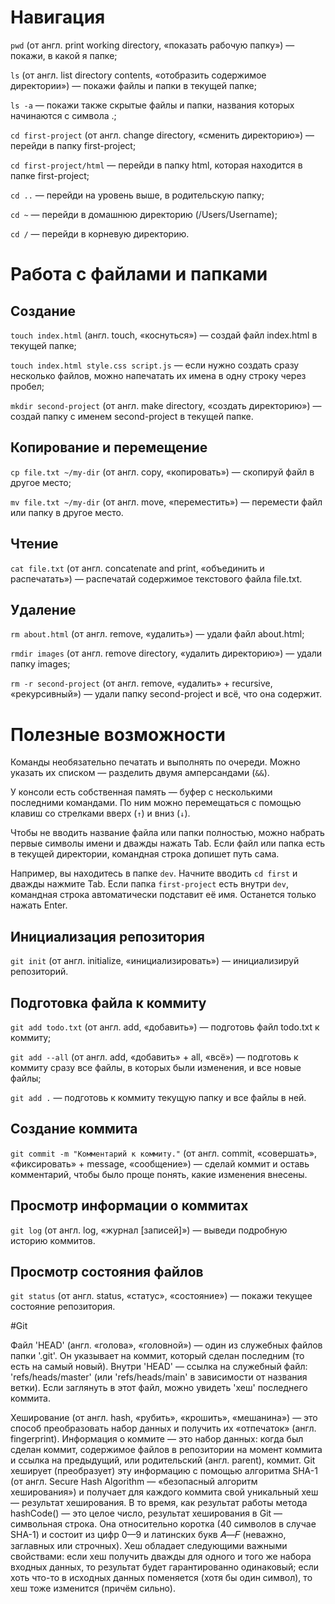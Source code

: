 # Навигация

`pwd` (от англ. print working directory, «показать рабочую папку») — покажи, в какой я папке;

`ls` (от англ. list directory contents, «отобразить содержимое директории») — покажи файлы и папки в текущей папке;

`ls -a` — покажи также скрытые файлы и папки, названия которых начинаются с символа .;

`cd first-project` (от англ. change directory, «сменить директорию») — перейди в папку first-project;

`cd first-project/html` — перейди в папку html, которая находится в папке first-project;

`cd ..` — перейди на уровень выше, в родительскую папку;

`cd ~` — перейди в домашнюю директорию (/Users/Username);

`cd /` — перейди в корневую директорию.

# Работа с файлами и папками

## Создание

`touch index.html` (англ. touch, «коснуться») — создай файл index.html в текущей папке;

`touch index.html style.css script.js` — если нужно создать сразу несколько файлов, можно напечатать их имена в одну строку через пробел;

`mkdir second-project` (от англ. make directory, «создать директорию») — создай папку с именем second-project в текущей папке.

## Копирование и перемещение

`cp file.txt ~/my-dir` (от англ. copy, «копировать») — скопируй файл в другое место;

`mv file.txt ~/my-dir` (от англ. move, «переместить») — перемести файл или папку в другое место.

## Чтение

`cat file.txt` (от англ. concatenate and print, «объединить и распечатать») — распечатай содержимое текстового файла file.txt.

## Удаление

`rm about.html` (от англ. remove, «удалить») — удали файл about.html;

`rmdir images` (от англ. remove directory, «удалить директорию») — удали папку images;

`rm -r second-project` (от англ. remove, «удалить» + recursive, «рекурсивный») — удали папку second-project и всё, что она содержит.

# Полезные возможности

Команды необязательно печатать и выполнять по очереди. Можно указать их списком — разделить двумя амперсандами (`&&`).

У консоли есть собственная память — буфер с несколькими последними командами. По ним можно перемещаться с помощью клавиш со стрелками вверх (`↑`) и вниз (`↓`).

Чтобы не вводить название файла или папки полностью, можно набрать первые символы имени и дважды нажать Tab. Если файл или папка есть в текущей директории, командная строка допишет путь сама.

Например, вы находитесь в папке `dev`. Начните вводить `cd first` и дважды нажмите Tab. Если папка `first-project` есть внутри `dev`, командная строка автоматически подставит её имя. Останется только нажать Enter.


## Инициализация репозитория

`git init` (от англ. initialize, «инициализировать») — инициализируй репозиторий.

## Подготовка файла к коммиту

`git add todo.txt` (от англ. add, «добавить») — подготовь файл todo.txt к коммиту;

`git add --all` (от англ. add, «добавить» + all, «всё») — подготовь к коммиту сразу все файлы, в которых были изменения, и все новые файлы;

`git add .` — подготовь к коммиту текущую папку и все файлы в ней.

## Создание коммита

`git commit -m "Комментарий к коммиту."` (от англ. commit, «совершать», «фиксировать» + message, «сообщение») — сделай коммит и оставь комментарий, чтобы было проще понять, какие изменения внесены.

## Просмотр информации о коммитах

`git log` (от англ. log, «журнал [записей]») — выведи подробную историю коммитов.

## Просмотр состояния файлов

`git status` (от англ. status, «статус», «состояние») — покажи текущее состояние репозитория.


#Git

Файл 'HEAD' (англ. «голова», «головной») — один из служебных файлов папки '.git'. Он указывает на коммит, который сделан последним (то есть на самый новый).
Внутри 'HEAD' — ссылка на служебный файл: 'refs/heads/master' (или 'refs/heads/main' в зависимости от названия ветки). Если заглянуть в этот файл, можно увидеть 'хеш' последнего коммита.

Хеширование (от англ. hash, «рубить», «крошить», «мешанина») — это способ преобразовать набор данных и получить их «отпечаток» (англ. fingerprint).
Информация о коммите — это набор данных: когда был сделан коммит, содержимое файлов в репозитории на момент коммита и ссылка на предыдущий, или родительский (англ. parent), коммит. Git хеширует (преобразует) эту информацию с помощью алгоритма SHA-1 (от англ. Secure Hash Algorithm — «безопасный алгоритм хеширования») и получает для каждого коммита свой уникальный хеш — результат хеширования.
В то время, как результат работы метода hashCode() — это целое число, результат хеширования в Git — символьная строка. Она относительно коротка (40 символов в случае SHA-1) и состоит из цифр 0—9 и латинских букв 𝐴—𝐹 (неважно, заглавных или строчных). Хеш обладает следующими важными свойствами:
если хеш получить дважды для одного и того же набора входных данных, то результат будет гарантированно одинаковый;
если хоть что-то в исходных данных поменяется (хотя бы один символ), то хеш тоже изменится (причём сильно).